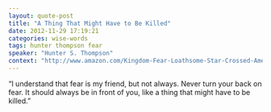 ```yaml
---
layout: quote-post
title: "A Thing That Might Have to Be Killed"
date: 2012-11-29 17:19:21
categories: wise-words
tags: hunter thompson fear
speaker: "Hunter S. Thompson"
context: "http://www.amazon.com/Kingdom-Fear-Loathsome-Star-Crossed-American/dp/0684873249"
---
```


“I understand that fear is my friend, but not always. Never turn your back on fear. It should always be in front of you, like a thing that might have to be killed.”

